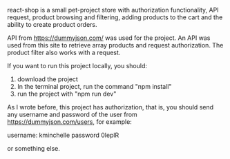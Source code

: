 react-shop is a small pet-project store with authorization functionality, API request, product browsing and filtering, adding products to the cart and the ability to create product orders.

API from https://dummyjson.com/ was used for the project. An API was used from this site to retrieve array products and request authorization. The product filter also works with a request.

If you want to run this project locally, you should:

1. download the project
2. In the terminal project, run the command "npm install"
3. run the project with "npm run dev"

As I wrote before, this project has authorization, that is, you should send any username and password of the user from https://dummyjson.com/users, for example:

username: kminchelle
password 0leplR

or something else.
